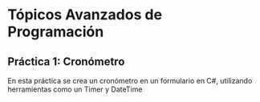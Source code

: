 # Tópicos Avanzados de Programación
## Práctica 1: Cronómetro

En esta práctica se crea un cronómetro en un formulario en C#, utilizando herramientas como un Timer y DateTime
